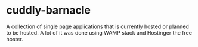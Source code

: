 # cuddly-barnacle

A collection of single page applications that is currently hosted or planned to be hosted. A lot of it was done using WAMP stack and Hostinger the free hoster.


